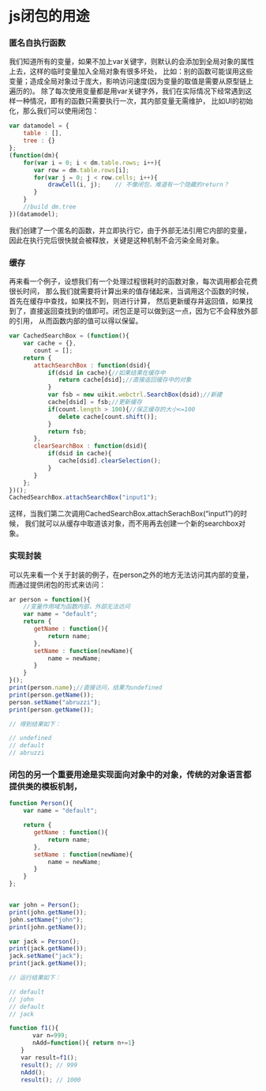 # js闭包的用途
### 匿名自执行函数

我们知道所有的变量，如果不加上var关键字，则默认的会添加到全局对象的属性上去，这样的临时变量加入全局对象有很多坏处，
比如：别的函数可能误用这些变量；造成全局对象过于庞大，影响访问速度(因为变量的取值是需要从原型链上遍历的)。
除了每次使用变量都是用var关键字外，我们在实际情况下经常遇到这样一种情况，即有的函数只需要执行一次，其内部变量无需维护，
比如UI的初始化，那么我们可以使用闭包：

```js
var datamodel = {    
    table : [],    
    tree : {}    
};    
(function(dm){    
    for(var i = 0; i < dm.table.rows; i++){    
       var row = dm.table.rows[i];    
       for(var j = 0; j < row.cells; i++){    
           drawCell(i, j);    // 不像闭包，难道有一个隐藏的return？
       }    
    }    
    //build dm.tree      
})(datamodel);   
```

我们创建了一个匿名的函数，并立即执行它，由于外部无法引用它内部的变量，
因此在执行完后很快就会被释放，关键是这种机制不会污染全局对象。

### 缓存

再来看一个例子，设想我们有一个处理过程很耗时的函数对象，每次调用都会花费很长时间，
那么我们就需要将计算出来的值存储起来，当调用这个函数的时候，首先在缓存中查找，如果找不到，则进行计算，
然后更新缓存并返回值，如果找到了，直接返回查找到的值即可。闭包正是可以做到这一点，因为它不会释放外部的引用，
从而函数内部的值可以得以保留。

```js
var CachedSearchBox = (function(){    
    var cache = {},    
       count = [];    
    return {    
       attachSearchBox : function(dsid){    
           if(dsid in cache){//如果结果在缓存中    
              return cache[dsid];//直接返回缓存中的对象    
           }    
           var fsb = new uikit.webctrl.SearchBox(dsid);//新建    
           cache[dsid] = fsb;//更新缓存    
           if(count.length > 100){//保正缓存的大小<=100    
              delete cache[count.shift()];    
           }    
           return fsb;          
       },    
       clearSearchBox : function(dsid){    
           if(dsid in cache){    
              cache[dsid].clearSelection();      
           }    
       }    
    };    
})();    
CachedSearchBox.attachSearchBox("input1");    
```

这样，当我们第二次调用CachedSearchBox.attachSerachBox(“input1”)的时候，
我们就可以从缓存中取道该对象，而不用再去创建一个新的searchbox对象。

### 实现封装

可以先来看一个关于封装的例子，在person之外的地方无法访问其内部的变量，而通过提供闭包的形式来访问：

```js
ar person = function(){    
    //变量作用域为函数内部，外部无法访问    
    var name = "default";       
    return {    
       getName : function(){    
           return name;    
       },    
       setName : function(newName){    
           name = newName;    
       }    
    }    
}();    
print(person.name);//直接访问，结果为undefined    
print(person.getName());    
person.setName("abruzzi");    
print(person.getName());    

// 得到结果如下：  

// undefined  
// default  
// abruzzi
```

### 闭包的另一个重要用途是实现面向对象中的对象，传统的对象语言都提供类的模板机制，

```js
function Person(){    
    var name = "default";       

    return {    
       getName : function(){    
           return name;    
       },    
       setName : function(newName){    
           name = newName;    
       }    
    }    
};    


var john = Person();    
print(john.getName());    
john.setName("john");    
print(john.getName());    

var jack = Person();    
print(jack.getName());    
jack.setName("jack");    
print(jack.getName());    

// 运行结果如下：  

// default  
// john  
// default  
// jack  

function f1(){
　　　　var n=999;
　　　　nAdd=function(){ return n+=1}
　　}
　　var result=f1();
　　result(); // 999
　　nAdd();
　　result(); // 1000
```
